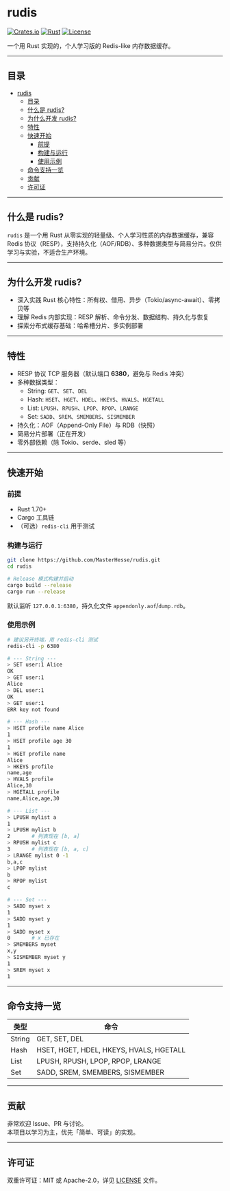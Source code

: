 # rudis

[![Crates.io](https://img.shields.io/crates/v/rudis)](https://crates.io/crates/rudis) [![Rust](https://img.shields.io/badge/rust-1.70+-orange)](https://www.rust-lang.org/) [![License](https://img.shields.io/badge/license-MIT%2FApache--2.0-blue)](LICENSE)

一个用 Rust 实现的，个人学习版的 Redis-like 内存数据缓存。

---

## 目录

- [rudis](#rudis)
  - [目录](#目录)
  - [什么是 rudis?](#什么是-rudis)
  - [为什么开发 rudis?](#为什么开发-rudis)
  - [特性](#特性)
  - [快速开始](#快速开始)
    - [前提](#前提)
    - [构建与运行](#构建与运行)
    - [使用示例](#使用示例)
  - [命令支持一览](#命令支持一览)
  - [贡献](#贡献)
  - [许可证](#许可证)

---

## 什么是 rudis?

`rudis` 是一个用 Rust 从零实现的轻量级、个人学习性质的内存数据缓存，兼容 Redis 协议（RESP），支持持久化（AOF/RDB）、多种数据类型与简易分片。仅供学习与实验，不适合生产环境。

---

## 为什么开发 rudis?

- 深入实践 Rust 核心特性：所有权、借用、异步（Tokio/async-await）、零拷贝等  
- 理解 Redis 内部实现：RESP 解析、命令分发、数据结构、持久化与恢复  
- 探索分布式缓存基础：哈希槽分片、多实例部署  

---

## 特性

- RESP 协议 TCP 服务器（默认端口 **6380**，避免与 Redis 冲突）  
- 多种数据类型：  
  - String: `GET`、`SET`、`DEL` 
  - Hash:  `HSET`、`HGET`、`HDEL`、`HKEYS`、`HVALS`、`HGETALL`  
  - List:  `LPUSH`、`RPUSH`、`LPOP`、`RPOP`、`LRANGE`  
  - Set:   `SADD`、`SREM`、`SMEMBERS`、`SISMEMBER`  
- 持久化：AOF（Append-Only File）与 RDB（快照）  
- 简易分片部署（正在开发）  
- 零外部依赖（除 Tokio、serde、sled 等）  

---

## 快速开始

### 前提

- Rust 1.70+  
- Cargo 工具链  
- （可选）`redis-cli` 用于测试  

### 构建与运行

```bash
git clone https://github.com/MasterHesse/rudis.git
cd rudis

# Release 模式构建并启动
cargo build --release
cargo run --release
```

默认监听 `127.0.0.1:6380`，持久化文件 `appendonly.aof`/`dump.rdb`。

### 使用示例

```bash
# 建议另开终端，用 redis-cli 测试
redis-cli -p 6380

# --- String ---
> SET user:1 Alice
OK
> GET user:1
Alice
> DEL user:1
OK
> GET user:1
ERR key not found

# --- Hash ---
> HSET profile name Alice
1
> HSET profile age 30
1
> HGET profile name
Alice
> HKEYS profile
name,age
> HVALS profile
Alice,30
> HGETALL profile
name,Alice,age,30

# --- List ---
> LPUSH mylist a
1
> LPUSH mylist b
2       # 列表现在 [b, a]
> RPUSH mylist c
3       # 列表现在 [b, a, c]
> LRANGE mylist 0 -1
b,a,c
> LPOP mylist
b
> RPOP mylist
c

# --- Set ---
> SADD myset x
1
> SADD myset y
1
> SADD myset x
0       # x 已存在
> SMEMBERS myset
x,y
> SISMEMBER myset y
1
> SREM myset x
1
```

---

## 命令支持一览

| 类型   | 命令                                      |
|------|-----------------------------------------   |
| String | GET, SET, DEL                            |
| Hash   | HSET, HGET, HDEL, HKEYS, HVALS, HGETALL  |
| List   | LPUSH, RPUSH, LPOP, RPOP, LRANGE         |
| Set    | SADD, SREM, SMEMBERS, SISMEMBER          |

---

## 贡献

非常欢迎 Issue、PR 与讨论。  
本项目以学习为主，优先「简单、可读」的实现。

---

## 许可证

双重许可证：MIT 或 Apache-2.0，详见 [LICENSE](LICENSE) 文件。  